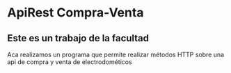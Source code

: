 # ApiRest Compra-Venta
## Este es un trabajo de la facultad 

Aca realizamos un programa que permite realizar métodos HTTP sobre una api de compra y venta de electrodométicos
